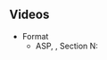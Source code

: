 ## Videos

- Format
    - ASP, <target>, Section N: <title>, Mst edition, WiSe2021
- https://youtube.com/c/potassco-live
- Text for lists: Length:  - Slides and more at https://teaching.potassco.org

### List of produced videos

- playlist https://www.youtube.com/playlist?list=PL7DBaibuDD9P5yRyq_Oyn-wuYpBayz_0h

#### Organization

- ASP, organization, section 0: introduction, 1st edition, WiSe2021
  - https://mediaup.uni-potsdam.de/Play/22938

- ASP, organization, section 1: roadmap, 1st edition, WiSe2021
  - https://mediaup.uni-potsdam.de/Play/22939

- ASP, organization, section 2: resources, 1st edition, WiSe2021
  - https://mediaup.uni-potsdam.de/Play/22940

- ASP, organization, section 3: literature, 1st edition, WiSe2021
  - https://mediaup.uni-potsdam.de/Play/22941

- ASP, organization, section 4: systems, 1st edition, WiSe2021
  - https://mediaup.uni-potsdam.de/Play/22942

- ASP, organization, 1st edition, WiSe2021
  - https://youtu.be/wDbXSEjcoKo (HD)
  - https://youtu.be/fUClBdNpyuA (FHD)
  - https://mediaup.uni-potsdam.de/Play/22965

- Release [v1.0.0](https://github.com/potassco-asp-course/course/releases/tag/v1.0.0)

#### Motivation

- ASP, motivation, section 0: introduction, 1st edition, WiSe2021
  - https://youtu.be/_nOPF6eaMeQ
  - https://mediaup.uni-potsdam.de/Play/23002

- ASP, motivation, section 1: declarative problem solving, 1st edition, WiSe2021
  - https://youtu.be/gAOaGs_VjLk (HD)
  - https://youtu.be/H0Qzvii2ZrI (FHD)
  - https://mediaup.uni-potsdam.de/Play/23005

- ASP, motivation, section 2: asp in a nutshell, 1st edition, WiSe2021
  - https://youtu.be/y6K7gLbuHhY
  - https://mediaup.uni-potsdam.de/Play/23055

- ASP, motivation, section 3: evolution, 1st edition, WiSe2021
  - https://youtu.be/UdRHpX_CiUM (HD)
  - https://youtu.be/Lc2se6bj-Jo (FHD)
  - https://mediaup.uni-potsdam.de/Play/23101

- ASP, motivation, section 4: foundations, 1st edition, WiSe2021
  - https://youtu.be/HjxyY1mWT7c (HD)
  - https://youtu.be/h10ot9OyM38 (FHD)
  - https://mediaup.uni-potsdam.de/Play/23103

- ASP, motivation, section 5: workflow, 1st edition, WiSe2021
  - https://youtu.be/4ZaVI36s6hs
  - https://mediaup.uni-potsdam.de/Play/23104

- ASP, motivation, section 6: engine, 1st edition, WiSe2021
  - https://youtu.be/hOMIB9zdlCc (HD)
  - https://youtu.be/WX-53B9Pq54 (FHD)
  - https://mediaup.uni-potsdam.de/Play/23105

- ASP, motivation, section 7: usage, 1st edition, WiSe2021
  - https://youtu.be/KVVXFd8CuGM
  - https://mediaup.uni-potsdam.de/Play/23106

- ASP, motivation, section 8: summary, 1st edition, WiSe2021
  - https://youtu.be/R5yyiyb3edg
  - https://mediaup.uni-potsdam.de/Play/23107

- Release [v1.1.0](https://github.com/potassco-asp-course/course/releases/tag/v1.1.0)

#### Introduction

- ASP, introduction, section 0: introduction, 1st edition, WiSe2021
  - https://youtu.be/_9dlDE1OsQA
  - https://mediaup.uni-potsdam.de/Play/23477

- ASP, introduction, section 1: syntax, 1st edition, WiSe2021
  - https://youtu.be/d2FzfU_L2R8 (HD)
  - https://youtu.be/FKpmMIgsQhM (FHD)
  - https://mediaup.uni-potsdam.de/Play/23491

- ASP, introduction, section 2: semantics, part I, 1st edition, WiSe2021
  - https://youtu.be/Vb7rV6c7jAk (HD)
  - https://youtu.be/Fmj0KJL_i04 (FHD)
  - https://mediaup.uni-potsdam.de/Play/23594

- ASP, introduction, section 2: semantics, part II, 1st edition, WiSe2021
  - https://youtu.be/nTGPLXhwI7s (HD)
  - https://youtu.be/gN6WHEweXOg (FHD)
  - https://mediaup.uni-potsdam.de/Play/23600

- ASP, introduction, section 2: semantics, part III, 1st edition, WiSe2021
  - https://youtu.be/2BpBHMoFAAQ (HD)
  - https://youtu.be/5_TyvPf8G7Q (FHD)
  - https://mediaup.uni-potsdam.de/Play/23657

- ASP, introduction, section 2: semantics, part IV, 1st edition, WiSe2021
  - https://youtu.be/1rdwKemok7Y (HD)
  - https://youtu.be/T_AqkLQHxhw (FHD)
  - https://mediaup.uni-potsdam.de/Play/23659

- ASP, introduction, section 2: semantics, part V, 1st edition, WiSe2021
  - https://youtu.be/ehfTpFHSMnY (HD)
  - https://youtu.be/CWDA5QqEpf4 (FHD)
  - https://mediaup.uni-potsdam.de/Play/23672

- ASP, introduction, section 3: reasoning, 1st edition, WiSe2021
  - https://youtu.be/h3Ghk89pl1o
  - https://mediaup.uni-potsdam.de/Play/24025

- ASP, introduction, section 4: language, 1st edition, WiSe2021
  - https://youtu.be/0jyrDi2-UhY (BUGGY)
  - https://mediaup.uni-potsdam.de/Play/24028 (BUGGY)
- ASP, introduction, section 4: language, 2nd edition, WiSe2021
  - https://youtu.be/p9oiyabH6yo
  - https://mediaup.uni-potsdam.de/Play/25748

- ASP, introduction, section 5: variables, 1st edition, WiSe2021
  - https://youtu.be/URcN0EEZoN4
  - https://mediaup.uni-potsdam.de/Play/24046

- ASP, introduction, section 6: summary, 1st edition, WiSe2021
  - https://youtu.be/txlXNHs1rPo
  - https://mediaup.uni-potsdam.de/Play/24045

- Release [v1.2.2](https://github.com/potassco-asp-course/course/releases/tag/v1.2.2)

#### Basic modeling

- ASP, modeling, section 0: introduction, 1st edition, WiSe2021
  - https://youtu.be/xuNQF04tqD0
  - https://mediaup.uni-potsdam.de/Play/24088

- ASP, modeling, section 1: elaboration, 1st edition, WiSe2021
  - https://youtu.be/_is_x-eaFEM
  - https://mediaup.uni-potsdam.de/Play/24097

- ASP, modeling, section 2: workflow, 1st edition, WiSe2021
  - https://youtu.be/cnvjafmJTVc
  - https://mediaup.uni-potsdam.de/Play/24099

- ASP, modeling, section 3: methodology, 1st edition, WiSe2021
  - https://youtu.be/7HciHpz1dHo
  - https://mediaup.uni-potsdam.de/Play/24100

- ASP, modeling, section 4: cases, part 0 (introduction), 1st edition, WiSe2021
  - https://youtu.be/j1YPqsdSUxA
  - https://mediaup.uni-potsdam.de/Play/24628

- ASP, modeling, section 4: cases, part 1 (sat), 1st edition, WiSe2021
  - https://youtu.be/BI7ZzDAO2uY
  - https://mediaup.uni-potsdam.de/Play/24630

- ASP, modeling, section 4: cases, part 2 (queens), 1st edition, WiSe2021
  - https://youtu.be/EnLHTnAIiss
  - https://mediaup.uni-potsdam.de/Play/24747

- ASP, modeling, section 4: cases, part 3 (salesperson), 1st edition, WiSe2021
  - https://youtu.be/H6PsxX_mnYk
  - https://mediaup.uni-potsdam.de/Play/24771

- ASP, modeling, section 4: cases, part 4 (assignment), 1st edition, WiSe2021
  - https://youtu.be/WjwHWoMIydo
  - https://mediaup.uni-potsdam.de/Play/24790

- ASP, modeling, section 4: cases, part 5 (planning), 1st edition, WiSe2021
  - https://youtu.be/Rn-jPtQjFro
  - https://mediaup.uni-potsdam.de/Play/24792

- ASP, modeling, section 5: summary, 1st edition, WiSe2021
  - https://youtu.be/52-LWJO6gTM
  - https://mediaup.uni-potsdam.de/Play/24794

- Release [v1.3.1](https://github.com/potassco-asp-course/course/releases/tag/v1.3.1)

#### Language

- play list https://www.youtube.com/playlist?list=PL7DBaibuDD9PeXzX7mExyVADcMU9b8eJ1

- ASP, language, section 0: introduction, 1st edition, WiSe2021
  - https://youtu.be/mhUJnWd3qOU
  - https://mediaup.uni-potsdam.de/Play/25576

- ASP, language, section 1: base (introduction), 1st edition, WiSe2021
  - https://youtu.be/V-y17OOEhpQ
  - https://mediaup.uni-potsdam.de/Play/25577

- ASP, language, section 1: base (integrity constraints), 1st edition, WiSe2021
  - https://youtu.be/BrFJJrCOP_Q
  - https://mediaup.uni-potsdam.de/Play/25584

- ASP, language, section 1: base (choice rules), 1st edition, WiSe2021
  - https://youtu.be/C8GYRVs8iH0
  - https://mediaup.uni-potsdam.de/Play/25583

- ASP, language, section 1: base (cardinality rules), 1st edition, WiSe2021
  - https://youtu.be/GM_FVxbHQUc
  - https://mediaup.uni-potsdam.de/Play/25590

- ASP, language, section 1: base (weight rules), 1st edition, WiSe2021
  - https://youtu.be/h3dJhOS2Enc
  - https://mediaup.uni-potsdam.de/Play/25591

- ASP, language, section 1: base (conditional literals), 1st edition, WiSe2021
  - https://youtu.be/I6OInwEi-eg
  - https://mediaup.uni-potsdam.de/Play/25591

- ASP, language, section 2: optimization, 1st edition, WiSe2021
  - https://youtu.be/_CgTpOJ3W88
  - https://mediaup.uni-potsdam.de/Play/25741

- ASP, language, section 3: formats (introduction), 1st edition, WiSe2021
  - https://youtu.be/MwYVBefVBF8
  - https://mediaup.uni-potsdam.de/Play/25902

- ASP, language, section 3: formats (input, terms and literals), 1st edition, WiSe2021
  - https://youtu.be/CtmJdSn4-k0
  - https://mediaup.uni-potsdam.de/Play/25904

- ASP, language, section 3: formats (input, rules and aggregates), 1st edition, WiSe2021
  - https://youtu.be/e0zd-caqjOM
  - https://mediaup.uni-potsdam.de/Play/26003

- ASP, language, section 3: formats (input, directives), 1st edition, WiSe2021
  - https://youtu.be/eV-57H-Fo9I
  - https://mediaup.uni-potsdam.de/Play/26008

- ASP, language, section 3: formats (intermediate), 1st edition, WiSe2021
  - https://youtu.be/YblJKkJGw9E
  - https://mediaup.uni-potsdam.de/Play/26009

- ASP, language, section 4: summary, 1st edition, WiSe2021
  - https://youtu.be/OVSFZFkaJ3o
  - https://mediaup.uni-potsdam.de/Play/26010

- Release [v1.4.1](https://github.com/potassco-asp-course/course/releases/tag/v1.4.1)

#### Extensions

- *no videos*

#### Grounding

- play list https://www.youtube.com/playlist?list=PL7DBaibuDD9PRJitHc-lVwLNI2nlMEsSU

- ASP, grounding, section 1: introduction, 1st edition, WiSe2021
  - https://youtu.be/KWx6VDmLdFY
  - https://mediaup.uni-potsdam.de/Play/26810

- ASP, grounding, section 2: naive grounding, 1st edition, WiSe2021
  - https://youtu.be/LpuvP3Mfskg
  - https://mediaup.uni-potsdam.de/Play/26811

- ASP, grounding, section 3: bottom-up grounding, 1st edition, WiSe2021
  - https://youtu.be/tWrk94svdT8
  - https://mediaup.uni-potsdam.de/Play/26844

- ASP, grounding, section 4: semi-naive grounding, 1st edition, WiSe2021
  - https://youtu.be/my4qUyYPnQo
  - n/a

- ASP, grounding, section 5: on-the-fly simplifications, 1st edition, WiSe2021
  - https://youtu.be/pMu1ElXkaIQ
  - https://mediaup.uni-potsdam.de/Play/27515

- ASP, grounding, section 6: rule instantiation, 1st edition, WiSe2021
  - https://youtu.be/I9T4IlpJDf8
  - https://mediaup.uni-potsdam.de/Play/28225

- ASP, grounding, section 7: summary, 1st edition, WiSe2021
  - https://youtu.be/tVnATIASgcY
  - https://mediaup.uni-potsdam.de/Play/28227

#### Computation

- play list https://youtube.com/playlist?list=PL7DBaibuDD9NbVx8aleanvEAyVRYmvUST 58m56s

- ASP, computational aspects, section 0: introduction, 1st edition, WiSe2021
  - https://youtu.be/IM_Cxf8aFL8
  - https://mediaup.uni-potsdam.de/Play/28539

- ASP, computational aspects, section 1: consequence operator, 1st edition, WiSe2021
  - https://youtu.be/Uku4yruGP0g
  - https://mediaup.uni-potsdam.de/Play/28543

- ASP, computational aspects, section 2: smodels, 1st edition, WiSe2021
  - https://youtu.be/UE33COVv0ws
  - https://mediaup.uni-potsdam.de/Play/28698

- ASP, computational aspects, blue board: smodels, 1st edition, WiSe2021
  - https://youtu.be/MByOSDjf3vQ
  - https://mediaup.uni-potsdam.de/Play/28701

- ASP, computational aspects, section 3: complexity, 1st edition, WiSe2021
  - https://youtu.be/tm98EfdwGj8
  - https://mediaup.uni-potsdam.de/Play/28699

- ASP, computational aspects, section 4: summary, 1st edition, WiSe2021
  - https://youtu.be/5Aud3gkE82U
  - https://mediaup.uni-potsdam.de/Play/28700

#### Axiomatic characterization

- play list https://youtube.com/playlist?list=PL7DBaibuDD9P_bClrNMkTC9X71oqGOMiA 1h20m15s

- yt Answer set solving in practice, axiomatic characterization,

- ASP, axiomatic characterization, section 0: introduction, 1st edition, WiSe2021
  - https://youtu.be/7HGHNq8UclE
  - https://mediaup.uni-potsdam.de/Play/28738

- ASP, axiomatic characterization, section 1: completion, 1st edition, WiSe2021
  - https://youtu.be/UdKQSfKl9nk
  - https://mediaup.uni-potsdam.de/Play/28740

- ASP, axiomatic characterization, section 2: tightness, 1st edition, WiSe2021
  - https://youtu.be/ahzqXCXJ-dg
  - https://mediaup.uni-potsdam.de/Play/28741

- ASP, axiomatic characterization, section 3: loops, 1st edition, WiSe2021
  - https://youtu.be/6A5KUAbVaDw
  - https://mediaup.uni-potsdam.de/Play/28878

- ASP, axiomatic characterization, blueboard: loops, 1st edition, WiSe2021
  - https://youtu.be/_KKEXg0lnUQ
  - https://mediaup.uni-potsdam.de/Play/28881

- ASP, axiomatic characterization, section 4: summary, 1st edition, WiSe2021
  - https://youtu.be/k3SJmh9-geM
  - https://mediaup.uni-potsdam.de/Play/28879

#### Operational characterization

- play list https://youtube.com/playlist?list=PL7DBaibuDD9NkCfCqvMGt9VQXujGg56Wf

- yt Answer set solving in practice, operational characterization,

- ASP, operational characterization, section 0: introduction, 1st edition, WiSe2021
  - https://youtu.be/IArrXv-8AmI
  - https://mediaup.uni-potsdam.de/Play/29115

- ASP, operational characterization, section 1: fitting operator, 1st edition, WiSe2021
  - https://youtu.be/6EK8OqIQJ60
  - https://mediaup.uni-potsdam.de/Play/29142

- ASP, operational characterization, section 2: unfounded sets, 1st edition, WiSe2021
  - https://youtu.be/6nu_xqoFwuM
  - https://mediaup.uni-potsdam.de/Play/29223

- ASP, operational characterization, section 3: well-founded operator, 1st edition, WiSe2021
  - https://youtu.be/ZPszS4t0vmo
  - https://mediaup.uni-potsdam.de/Play/29367

- ASP, operational characterization, blueboard, a: well-founded operator, 1st edition, WiSe2021
  - https://youtu.be/yTi7Rz0QK_0
  - https://mediaup.uni-potsdam.de/Play/29336

- ASP, operational characterization, blueboard, b: well-founded operator, 1st edition, WiSe2021
  - https://youtu.be/s7b8KS5Y9NY (wrong: https://youtu.be/crDCFR0EvOw)
  - https://mediaup.uni-potsdam.de/Play/29337

- ASP, operational characterization, section 4: summary, 1st edition, WiSe2021
  - https://youtu.be/YnFjYnSWWW0
  - https://mediaup.uni-potsdam.de/Play/29370

#### Proof-theoretic characterization

#### Solving

- play list https://youtube.com/playlist?list=PL7DBaibuDD9NFCpoQWNCvoSdhPE3kdzmM

- yt Answer set solving in practice, solving,

- ASP, solving, section 1: introduction, 1st edition, WiSe2021
  - https://youtu.be/VNPK8ANqsJw
  - https://mediaup.uni-potsdam.de/Play/29702

- ASP, solving, section 2: Boolean constraints, 1st edition, WiSe2021
  - https://youtu.be/FOEbZ3kf0AM
  - https://mediaup.uni-potsdam.de/Play/29710

- ASP, solving, section 3: nogoods (completion), 1st edition, WiSe2021
  - https://youtu.be/wRgJDU1kq0E
  - https://mediaup.uni-potsdam.de/Play/29752

- ASP, solving, section 3: nogoods (loop), 1st edition, WiSe2021
  - https://youtu.be/0eHc0EoKLcA
  - https://mediaup.uni-potsdam.de/Play/29920

- ASP, solving, section 4: conflict-driven nogood learning (introduction), 1st edition, WiSe2021
  - https://youtu.be/mZ3Fcxkuyew
  - https://mediaup.uni-potsdam.de/Play/30202

- ASP, solving, section 4: conflict-driven nogood learning (search), 1st edition, WiSe2021
  - https://youtu.be/N9MSU9wpBr8
  - https://mediaup.uni-potsdam.de/Play/30261

- ASP, solving, blueboard: conflict-driven nogood learning (search), 1st edition, WiSe2021
  - https://youtu.be/czfiCJmb8dI
  - https://mediaup.uni-potsdam.de/Play/30609

- ASP, solving, section 4: conflict-driven nogood learning (propagation), 1st edition, WiSe2021
  - https://youtu.be/4Me26WYUPyw
  - https://mediaup.uni-potsdam.de/Play/30698

- ASP, solving, section 4: conflict-driven nogood learning (conflict analysis), 1st edition, WiSe2021
  - https://youtu.be/iSnj8JeAzFA
  -

- ASP, solving, blueboard: conflict-driven nogood learning (conflict analysis, resolution), 1st edition, WiSe2021
  - https://youtu.be/Fp0Vq5rfo_k
  - https://mediaup.uni-potsdam.de/Play/30615

- ASP, solving, section 5: summary, 1st edition, WiSe2021
  - https://youtu.be/xEmgOI65w1Q
  -
